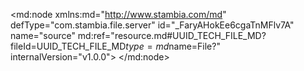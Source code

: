 <?xml version="1.0" encoding="UTF-8"?>
<md:node xmlns:md="http://www.stambia.com/md" defType="com.stambia.file.server" id="_FaryAHokEe6cgaTnMFlv7A" name="source" md:ref="resource.md#UUID_TECH_FILE_MD?fileId=UUID_TECH_FILE_MD$type=md$name=File?" internalVersion="v1.0.0">
  <node defType="com.stambia.file.directory" id="_WWqRgHpREe6QncsbWkl3eg" name="source">
    <attribute defType="com.stambia.file.directory.path" id="_WXn60HpREe6QncsbWkl3eg" value="C:\source"/>
    <node defType="com.stambia.file.file" id="_WXq-IHpREe6QncsbWkl3eg" name="F_CLIENT_20231001">
      <attribute defType="com.stambia.file.file.type" id="_WYYv0HpREe6QncsbWkl3eg" value="DELIMITED"/>
      <attribute defType="com.stambia.file.file.charsetName" id="_WYZ98HpREe6QncsbWkl3eg" value="UTF-8"/>
      <attribute defType="com.stambia.file.file.lineSeparator" id="_WYalAHpREe6QncsbWkl3eg" value="0D0A"/>
      <attribute defType="com.stambia.file.file.fieldSeparator" id="_WYbMEHpREe6QncsbWkl3eg" value="7C"/>
      <attribute defType="com.stambia.file.file.stringDelimiter" id="_WYbMEXpREe6QncsbWkl3eg"/>
      <attribute defType="com.stambia.file.file.decimalSeparator" id="_WYcaMHpREe6QncsbWkl3eg" value="2E"/>
      <attribute defType="com.stambia.file.file.escapeChar" id="_WYcaMXpREe6QncsbWkl3eg"/>
      <attribute defType="com.stambia.file.file.lineToSkip" id="_WYcaMnpREe6QncsbWkl3eg" value="0"/>
      <attribute defType="com.stambia.file.file.lastLineToSkip" id="_WYdBQHpREe6QncsbWkl3eg" value="0"/>
      <attribute defType="com.stambia.file.file.header" id="_WYdoUHpREe6QncsbWkl3eg" value="0"/>
      <attribute defType="com.stambia.file.file.physicalName" id="_ZPFQIHpREe6QncsbWkl3eg" value="F_CLIENT_20231001.txt"/>
      <node defType="com.stambia.file.record" id="_puTboXpREe6QncsbWkl3eg" name="ENTETE">
        <node defType="com.stambia.file.filter" id="_3GtnMnpREe6QncsbWkl3eg" name="entete">
          <attribute defType="com.stambia.file.filter.value" id="_8mMHoHpREe6QncsbWkl3eg" value="000"/>
          <attribute defType="com.stambia.file.filter.start" id="_80oMQHpREe6QncsbWkl3eg" value="1"/>
          <attribute defType="com.stambia.file.filter.length" id="_9OKtoHpREe6QncsbWkl3eg" value="3"/>
          <attribute defType="com.stambia.file.filter.operator" id="_9vG3gHpREe6QncsbWkl3eg" value="Equals"/>
        </node>
        <node defType="com.stambia.file.field" id="_CuMAo3pSEe6QncsbWkl3eg" name="VERSION" position="3">
          <attribute defType="com.stambia.file.field.size" id="_CuMApHpSEe6QncsbWkl3eg" value="2"/>
          <attribute defType="com.stambia.file.field.type" id="_CuMApXpSEe6QncsbWkl3eg" value="Numeric"/>
          <attribute defType="com.stambia.file.field.physicalName" id="_CuMApnpSEe6QncsbWkl3eg" value="F3"/>
        </node>
        <node defType="com.stambia.file.field" id="_CuMArHpSEe6QncsbWkl3eg" name="SOURCE" position="5">
          <attribute defType="com.stambia.file.field.size" id="_CuMArXpSEe6QncsbWkl3eg" value="30"/>
          <attribute defType="com.stambia.file.field.type" id="_CuMArnpSEe6QncsbWkl3eg" value="String"/>
          <attribute defType="com.stambia.file.field.physicalName" id="_CuMAr3pSEe6QncsbWkl3eg" value="F5"/>
        </node>
        <node defType="com.stambia.file.field" id="_CuMAp3pSEe6QncsbWkl3eg" name="DATE" position="4">
          <attribute defType="com.stambia.file.field.size" id="_CuMAqHpSEe6QncsbWkl3eg" value="30"/>
          <attribute defType="com.stambia.file.field.type" id="_CuMAqXpSEe6QncsbWkl3eg" value="Date"/>
          <attribute defType="com.stambia.file.field.format" id="_CuMAqnpSEe6QncsbWkl3eg" value="yyyy-MM-dd"/>
          <attribute defType="com.stambia.file.field.physicalName" id="_CuMAq3pSEe6QncsbWkl3eg" value="F4"/>
        </node>
        <node defType="com.stambia.file.field" id="_CuLZkHpSEe6QncsbWkl3eg" name="TYPE_LIGNE" position="1">
          <attribute defType="com.stambia.file.field.size" id="_CuLZkXpSEe6QncsbWkl3eg" value="3"/>
          <attribute defType="com.stambia.file.field.type" id="_CuLZknpSEe6QncsbWkl3eg" value="String"/>
          <attribute defType="com.stambia.file.field.physicalName" id="_CuLZk3pSEe6QncsbWkl3eg" value="F1"/>
        </node>
        <node defType="com.stambia.file.field" id="_CuLZlHpSEe6QncsbWkl3eg" name="TYPE_FICHIER" position="2">
          <attribute defType="com.stambia.file.field.size" id="_CuMAoHpSEe6QncsbWkl3eg" value="20"/>
          <attribute defType="com.stambia.file.field.type" id="_CuMAoXpSEe6QncsbWkl3eg" value="String"/>
          <attribute defType="com.stambia.file.field.physicalName" id="_CuMAonpSEe6QncsbWkl3eg" value="F2"/>
        </node>
        <node defType="com.stambia.file.field" id="_CuMAsHpSEe6QncsbWkl3eg" name="SEQUENCE" position="6">
          <attribute defType="com.stambia.file.field.size" id="_CuMAsXpSEe6QncsbWkl3eg" value="6"/>
          <attribute defType="com.stambia.file.field.type" id="_CuMAsnpSEe6QncsbWkl3eg" value="Numeric"/>
          <attribute defType="com.stambia.file.field.physicalName" id="_CuMAs3pSEe6QncsbWkl3eg" value="F6"/>
        </node>
      </node>
      <node defType="com.stambia.file.record" id="_PE4QgHpSEe6QncsbWkl3eg" name="COMPTE">
        <node defType="com.stambia.file.filter" id="_PE4QgXpSEe6QncsbWkl3eg" name="COMPTE">
          <attribute defType="com.stambia.file.filter.value" id="_PE4QgnpSEe6QncsbWkl3eg" value="100"/>
          <attribute defType="com.stambia.file.filter.start" id="_PE4Qg3pSEe6QncsbWkl3eg" value="1"/>
          <attribute defType="com.stambia.file.filter.length" id="_PE4QhHpSEe6QncsbWkl3eg" value="3"/>
          <attribute defType="com.stambia.file.filter.operator" id="_PE4QhXpSEe6QncsbWkl3eg" value="Equals"/>
        </node>
        <node defType="com.stambia.file.field" id="_Wqy5AHpSEe6QncsbWkl3eg" name="TYPE_LIGNE" position="1">
          <attribute defType="com.stambia.file.field.size" id="_Wqy5AXpSEe6QncsbWkl3eg" value="3"/>
          <attribute defType="com.stambia.file.field.type" id="_Wqy5AnpSEe6QncsbWkl3eg" value="Numeric"/>
          <attribute defType="com.stambia.file.field.physicalName" id="_Wqy5A3pSEe6QncsbWkl3eg" value="TYPE_LIGNE"/>
        </node>
        <node defType="com.stambia.file.field" id="_Wqy5CHpSEe6QncsbWkl3eg" name="CLE_COMPTE" position="3">
          <attribute defType="com.stambia.file.field.size" id="_Wqy5CXpSEe6QncsbWkl3eg" value="45"/>
          <attribute defType="com.stambia.file.field.type" id="_Wqy5CnpSEe6QncsbWkl3eg" value="String"/>
          <attribute defType="com.stambia.file.field.physicalName" id="_Wqy5C3pSEe6QncsbWkl3eg" value="CLE_COMPTE"/>
        </node>
        <node defType="com.stambia.file.field" id="_Wqy5DHpSEe6QncsbWkl3eg" name="STATUS" position="4">
          <attribute defType="com.stambia.file.field.size" id="_Wqy5DXpSEe6QncsbWkl3eg" value="5"/>
          <attribute defType="com.stambia.file.field.type" id="_Wqy5DnpSEe6QncsbWkl3eg" value="Numeric"/>
          <attribute defType="com.stambia.file.field.physicalName" id="_Wqy5D3pSEe6QncsbWkl3eg" value="STATUS"/>
        </node>
        <node defType="com.stambia.file.field" id="_Wqy5FHpSEe6QncsbWkl3eg" name="CABINET" position="6">
          <attribute defType="com.stambia.file.field.size" id="_Wqy5FXpSEe6QncsbWkl3eg" value="9"/>
          <attribute defType="com.stambia.file.field.type" id="_Wqy5FnpSEe6QncsbWkl3eg" value="Numeric"/>
          <attribute defType="com.stambia.file.field.physicalName" id="_Wqy5F3pSEe6QncsbWkl3eg" value="CABINET"/>
        </node>
        <node defType="com.stambia.file.field" id="_Wqy5BHpSEe6QncsbWkl3eg" name="ACTION" position="2">
          <attribute defType="com.stambia.file.field.size" id="_Wqy5BXpSEe6QncsbWkl3eg" value="1"/>
          <attribute defType="com.stambia.file.field.type" id="_Wqy5BnpSEe6QncsbWkl3eg" value="String"/>
          <attribute defType="com.stambia.file.field.physicalName" id="_Wqy5B3pSEe6QncsbWkl3eg" value="ACTION"/>
        </node>
        <node defType="com.stambia.file.field" id="_Wqy5EHpSEe6QncsbWkl3eg" name="TYPE" position="5">
          <attribute defType="com.stambia.file.field.size" id="_Wqy5EXpSEe6QncsbWkl3eg" value="5"/>
          <attribute defType="com.stambia.file.field.type" id="_Wqy5EnpSEe6QncsbWkl3eg" value="Numeric"/>
          <attribute defType="com.stambia.file.field.physicalName" id="_Wqy5E3pSEe6QncsbWkl3eg" value="TYPE"/>
        </node>
        <node defType="com.stambia.file.record" id="_uvITkXqFEe6F_fnQESD-eA" name="CLIENT">
          <node defType="com.stambia.file.filter" id="_xZ_-YnqFEe6F_fnQESD-eA" name="client">
            <attribute defType="com.stambia.file.filter.value" id="_2uxDoHqFEe6F_fnQESD-eA" value="200"/>
            <attribute defType="com.stambia.file.filter.start" id="_3GKP8HqFEe6F_fnQESD-eA" value="1"/>
            <attribute defType="com.stambia.file.filter.length" id="_3hVJAHqFEe6F_fnQESD-eA" value="3"/>
            <attribute defType="com.stambia.file.filter.operator" id="_4BEZAHqFEe6F_fnQESD-eA" value="Equals"/>
          </node>
          <node defType="com.stambia.file.field" id="_5aYVcHqFEe6F_fnQESD-eA" name="DATE_ANNIVERSAIRE" position="10">
            <attribute defType="com.stambia.file.field.size" id="_5aYVcXqFEe6F_fnQESD-eA" value="10"/>
            <attribute defType="com.stambia.file.field.type" id="_5aYVcnqFEe6F_fnQESD-eA" value="Numeric"/>
            <attribute defType="com.stambia.file.field.physicalName" id="_5aYVc3qFEe6F_fnQESD-eA" value="F10"/>
          </node>
          <node defType="com.stambia.file.field" id="_5aYVbHqFEe6F_fnQESD-eA" name="NOM" position="9">
            <attribute defType="com.stambia.file.field.size" id="_5aYVbXqFEe6F_fnQESD-eA" value="255"/>
            <attribute defType="com.stambia.file.field.type" id="_5aYVbnqFEe6F_fnQESD-eA" value="String"/>
            <attribute defType="com.stambia.file.field.physicalName" id="_5aYVb3qFEe6F_fnQESD-eA" value="F9"/>
          </node>
          <node defType="com.stambia.file.field" id="_5aYVVHqFEe6F_fnQESD-eA" name="CLE_CLIENT" position="3">
            <attribute defType="com.stambia.file.field.size" id="_5aYVVXqFEe6F_fnQESD-eA" value="45"/>
            <attribute defType="com.stambia.file.field.type" id="_5aYVVnqFEe6F_fnQESD-eA" value="String"/>
            <attribute defType="com.stambia.file.field.physicalName" id="_5aYVV3qFEe6F_fnQESD-eA" value="F3"/>
          </node>
          <node defType="com.stambia.file.field" id="_5aTc0HqFEe6F_fnQESD-eA" name="TYPE_LIGNE" position="1">
            <attribute defType="com.stambia.file.field.size" id="_5aTc0XqFEe6F_fnQESD-eA" value="3"/>
            <attribute defType="com.stambia.file.field.type" id="_5aTc0nqFEe6F_fnQESD-eA" value="String"/>
            <attribute defType="com.stambia.file.field.physicalName" id="_5aTc03qFEe6F_fnQESD-eA" value="F1"/>
          </node>
          <node defType="com.stambia.file.field" id="_5aYVeHqFEe6F_fnQESD-eA" name="MUTUELLE" position="12">
            <attribute defType="com.stambia.file.field.size" id="_5aYVeXqFEe6F_fnQESD-eA" value="5"/>
            <attribute defType="com.stambia.file.field.type" id="_5aYVenqFEe6F_fnQESD-eA" value="Numeric"/>
            <attribute defType="com.stambia.file.field.physicalName" id="_5aYVe3qFEe6F_fnQESD-eA" value="F12"/>
          </node>
          <node defType="com.stambia.file.field" id="_5aYVWHqFEe6F_fnQESD-eA" name="CLE_COMPTE" position="4">
            <attribute defType="com.stambia.file.field.size" id="_5aYVWXqFEe6F_fnQESD-eA" value="45"/>
            <attribute defType="com.stambia.file.field.type" id="_5aYVWnqFEe6F_fnQESD-eA" value="String"/>
            <attribute defType="com.stambia.file.field.physicalName" id="_5aYVW3qFEe6F_fnQESD-eA" value="F4"/>
          </node>
          <node defType="com.stambia.file.field" id="_5aYVZHqFEe6F_fnQESD-eA" name="CIVILITE" position="7">
            <attribute defType="com.stambia.file.field.size" id="_5aYVZXqFEe6F_fnQESD-eA" value="5"/>
            <attribute defType="com.stambia.file.field.type" id="_5aYVZnqFEe6F_fnQESD-eA" value="Numeric"/>
            <attribute defType="com.stambia.file.field.physicalName" id="_5aYVZ3qFEe6F_fnQESD-eA" value="F7"/>
          </node>
          <node defType="com.stambia.file.field" id="_5aYVUHqFEe6F_fnQESD-eA" name="ACTION" position="2">
            <attribute defType="com.stambia.file.field.size" id="_5aYVUXqFEe6F_fnQESD-eA" value="1"/>
            <attribute defType="com.stambia.file.field.type" id="_5aYVUnqFEe6F_fnQESD-eA" value="String"/>
            <attribute defType="com.stambia.file.field.physicalName" id="_5aYVU3qFEe6F_fnQESD-eA" value="F2"/>
          </node>
          <node defType="com.stambia.file.field" id="_5aYVYHqFEe6F_fnQESD-eA" name="TYPE" position="6">
            <attribute defType="com.stambia.file.field.size" id="_5aYVYXqFEe6F_fnQESD-eA" value="5"/>
            <attribute defType="com.stambia.file.field.type" id="_5aYVYnqFEe6F_fnQESD-eA" value="Numeric"/>
            <attribute defType="com.stambia.file.field.physicalName" id="_5aYVY3qFEe6F_fnQESD-eA" value="F6"/>
          </node>
          <node defType="com.stambia.file.field" id="_5aYVXHqFEe6F_fnQESD-eA" name="STATUS" position="5">
            <attribute defType="com.stambia.file.field.size" id="_5aYVXXqFEe6F_fnQESD-eA" value="5"/>
            <attribute defType="com.stambia.file.field.type" id="_5aYVXnqFEe6F_fnQESD-eA" value="Numeric"/>
            <attribute defType="com.stambia.file.field.physicalName" id="_5aYVX3qFEe6F_fnQESD-eA" value="F5"/>
          </node>
          <node defType="com.stambia.file.field" id="_5aYVaHqFEe6F_fnQESD-eA" name="PRENOM" position="8">
            <attribute defType="com.stambia.file.field.size" id="_5aYVaXqFEe6F_fnQESD-eA" value="255"/>
            <attribute defType="com.stambia.file.field.type" id="_5aYVanqFEe6F_fnQESD-eA" value="String"/>
            <attribute defType="com.stambia.file.field.physicalName" id="_5aYVa3qFEe6F_fnQESD-eA" value="F8"/>
          </node>
          <node defType="com.stambia.file.field" id="_5aYVdHqFEe6F_fnQESD-eA" name="SEXE" position="11">
            <attribute defType="com.stambia.file.field.size" id="_5aYVdXqFEe6F_fnQESD-eA" value="5"/>
            <attribute defType="com.stambia.file.field.type" id="_5aYVdnqFEe6F_fnQESD-eA" value="Numeric"/>
            <attribute defType="com.stambia.file.field.physicalName" id="_5aYVd3qFEe6F_fnQESD-eA" value="F11"/>
          </node>
          <node defType="com.stambia.file.record" id="_gWvbsXyIEe6F_fnQESD-eA" name="EMAIL_CLIENT">
            <node defType="com.stambia.file.filter" id="_of8XcnyIEe6F_fnQESD-eA" name="email">
              <attribute defType="com.stambia.file.filter.value" id="_ruc60HyIEe6F_fnQESD-eA" value="203"/>
              <attribute defType="com.stambia.file.filter.start" id="_r7LvQHyIEe6F_fnQESD-eA" value="1"/>
              <attribute defType="com.stambia.file.filter.length" id="_sYOQkHyIEe6F_fnQESD-eA" value="3"/>
              <attribute defType="com.stambia.file.filter.operator" id="_s19VcHyIEe6F_fnQESD-eA" value="Equals"/>
            </node>
            <node defType="com.stambia.file.field" id="_1p0XxHyIEe6F_fnQESD-eA" name="CLE_CLIENT" position="3">
              <attribute defType="com.stambia.file.field.size" id="_1p0XxXyIEe6F_fnQESD-eA" value="45"/>
              <attribute defType="com.stambia.file.field.type" id="_1p0XxnyIEe6F_fnQESD-eA" value="String"/>
              <attribute defType="com.stambia.file.field.physicalName" id="_1p0Xx3yIEe6F_fnQESD-eA" value="CLE_CLIENT"/>
            </node>
            <node defType="com.stambia.file.field" id="_1p0XzHyIEe6F_fnQESD-eA" name="STATUS" position="5">
              <attribute defType="com.stambia.file.field.size" id="_1p0XzXyIEe6F_fnQESD-eA" value="5"/>
              <attribute defType="com.stambia.file.field.type" id="_1p0XznyIEe6F_fnQESD-eA" value="Numeric"/>
              <attribute defType="com.stambia.file.field.physicalName" id="_1p0Xz3yIEe6F_fnQESD-eA" value="STATUS"/>
            </node>
            <node defType="com.stambia.file.field" id="_1pzwsHyIEe6F_fnQESD-eA" name="TYPE_LIGNE" position="1">
              <attribute defType="com.stambia.file.field.size" id="_1pzwsXyIEe6F_fnQESD-eA" value="3"/>
              <attribute defType="com.stambia.file.field.type" id="_1pzwsnyIEe6F_fnQESD-eA" value="String"/>
              <attribute defType="com.stambia.file.field.physicalName" id="_1pzws3yIEe6F_fnQESD-eA" value="TYPE_LIGNE"/>
            </node>
            <node defType="com.stambia.file.field" id="_1p0XwHyIEe6F_fnQESD-eA" name="ACTION" position="2">
              <attribute defType="com.stambia.file.field.size" id="_1p0XwXyIEe6F_fnQESD-eA" value="1"/>
              <attribute defType="com.stambia.file.field.type" id="_1p0XwnyIEe6F_fnQESD-eA" value="String"/>
              <attribute defType="com.stambia.file.field.physicalName" id="_1p0Xw3yIEe6F_fnQESD-eA" value="ACTION"/>
            </node>
            <node defType="com.stambia.file.field" id="_1p0XyHyIEe6F_fnQESD-eA" name="EMAIL" position="4">
              <attribute defType="com.stambia.file.field.size" id="_1p0XyXyIEe6F_fnQESD-eA" value="255"/>
              <attribute defType="com.stambia.file.field.type" id="_1p0XynyIEe6F_fnQESD-eA" value="String"/>
              <attribute defType="com.stambia.file.field.physicalName" id="_1p0Xy3yIEe6F_fnQESD-eA" value="EMAIL"/>
            </node>
            <node defType="com.stambia.file.propertyField" id="_moCDtHzBEe6F_fnQESD-eA" name="fichier_parent">
              <attribute defType="com.stambia.file.propertyField.property" id="_np3UIHzBEe6F_fnQESD-eA" value="file_name"/>
            </node>
          </node>
          <node defType="com.stambia.file.record" id="_IRa2IXy3Ee6F_fnQESD-eA" name="ADRESSE">
            <node defType="com.stambia.file.filter" id="_Lw_7Yny3Ee6F_fnQESD-eA" name="adresse">
              <attribute defType="com.stambia.file.filter.value" id="_ZN3wMHy3Ee6F_fnQESD-eA" value="204"/>
              <attribute defType="com.stambia.file.filter.start" id="_Ze0WQHy3Ee6F_fnQESD-eA" value="1"/>
              <attribute defType="com.stambia.file.filter.length" id="_Z4NGoHy3Ee6F_fnQESD-eA" value="3"/>
              <attribute defType="com.stambia.file.filter.operator" id="_aLG0gHy3Ee6F_fnQESD-eA" value="Equals"/>
            </node>
            <node defType="com.stambia.file.field" id="_hlSHNHy3Ee6F_fnQESD-eA" name="VILLE" position="10">
              <attribute defType="com.stambia.file.field.size" id="_hlSHNXy3Ee6F_fnQESD-eA" value="50"/>
              <attribute defType="com.stambia.file.field.type" id="_hlSHNny3Ee6F_fnQESD-eA" value="String"/>
              <attribute defType="com.stambia.file.field.physicalName" id="_hlSHN3y3Ee6F_fnQESD-eA" value="F10"/>
            </node>
            <node defType="com.stambia.file.field" id="_hlSHFHy3Ee6F_fnQESD-eA" name="ACTION" position="2">
              <attribute defType="com.stambia.file.field.size" id="_hlSHFXy3Ee6F_fnQESD-eA" value="1"/>
              <attribute defType="com.stambia.file.field.type" id="_hlSHFny3Ee6F_fnQESD-eA" value="String"/>
              <attribute defType="com.stambia.file.field.physicalName" id="_hlSHF3y3Ee6F_fnQESD-eA" value="F2"/>
            </node>
            <node defType="com.stambia.file.field" id="_hlSHJHy3Ee6F_fnQESD-eA" name="LIGNE_2" position="6">
              <attribute defType="com.stambia.file.field.size" id="_hlSHJXy3Ee6F_fnQESD-eA" value="255"/>
              <attribute defType="com.stambia.file.field.type" id="_hlSHJny3Ee6F_fnQESD-eA" value="String"/>
              <attribute defType="com.stambia.file.field.physicalName" id="_hlSHJ3y3Ee6F_fnQESD-eA" value="F6"/>
            </node>
            <node defType="com.stambia.file.field" id="_hlSHHHy3Ee6F_fnQESD-eA" name="STATUS" position="4">
              <attribute defType="com.stambia.file.field.size" id="_hlSHHXy3Ee6F_fnQESD-eA" value="5"/>
              <attribute defType="com.stambia.file.field.type" id="_hlSHHny3Ee6F_fnQESD-eA" value="Numeric"/>
              <attribute defType="com.stambia.file.field.physicalName" id="_hlSHH3y3Ee6F_fnQESD-eA" value="F4"/>
            </node>
            <node defType="com.stambia.file.field" id="_hlSHIHy3Ee6F_fnQESD-eA" name="LIGNE_1" position="5">
              <attribute defType="com.stambia.file.field.size" id="_hlSHIXy3Ee6F_fnQESD-eA" value="255"/>
              <attribute defType="com.stambia.file.field.type" id="_hlSHIny3Ee6F_fnQESD-eA" value="String"/>
              <attribute defType="com.stambia.file.field.physicalName" id="_hlSHI3y3Ee6F_fnQESD-eA" value="F5"/>
            </node>
            <node defType="com.stambia.file.field" id="_hlSHLHy3Ee6F_fnQESD-eA" name="LIGNE_4" position="8">
              <attribute defType="com.stambia.file.field.size" id="_hlSHLXy3Ee6F_fnQESD-eA" value="255"/>
              <attribute defType="com.stambia.file.field.type" id="_hlSHLny3Ee6F_fnQESD-eA" value="String"/>
              <attribute defType="com.stambia.file.field.physicalName" id="_hlSHL3y3Ee6F_fnQESD-eA" value="F8"/>
            </node>
            <node defType="com.stambia.file.field" id="_hlSHGHy3Ee6F_fnQESD-eA" name="CLIENT" position="3">
              <attribute defType="com.stambia.file.field.size" id="_hlSHGXy3Ee6F_fnQESD-eA" value="45"/>
              <attribute defType="com.stambia.file.field.type" id="_hlSHGny3Ee6F_fnQESD-eA" value="String"/>
              <attribute defType="com.stambia.file.field.physicalName" id="_hlSHG3y3Ee6F_fnQESD-eA" value="F3"/>
            </node>
            <node defType="com.stambia.file.field" id="_hlSHMHy3Ee6F_fnQESD-eA" name="LIGNE_5" position="9">
              <attribute defType="com.stambia.file.field.size" id="_hlSHMXy3Ee6F_fnQESD-eA" value="255"/>
              <attribute defType="com.stambia.file.field.type" id="_hlSHMny3Ee6F_fnQESD-eA" value="String"/>
              <attribute defType="com.stambia.file.field.physicalName" id="_hlSHM3y3Ee6F_fnQESD-eA" value="F9"/>
            </node>
            <node defType="com.stambia.file.field" id="_hlSHQHy3Ee6F_fnQESD-eA" name="QUALITE" position="13">
              <attribute defType="com.stambia.file.field.size" id="_hlSHQXy3Ee6F_fnQESD-eA" value="1"/>
              <attribute defType="com.stambia.file.field.type" id="_hlSHQny3Ee6F_fnQESD-eA" value="Numeric"/>
              <attribute defType="com.stambia.file.field.physicalName" id="_hlSHQ3y3Ee6F_fnQESD-eA" value="F13"/>
            </node>
            <node defType="com.stambia.file.field" id="_hlSHKHy3Ee6F_fnQESD-eA" name="LIGNE_3" position="7">
              <attribute defType="com.stambia.file.field.size" id="_hlSHKXy3Ee6F_fnQESD-eA" value="255"/>
              <attribute defType="com.stambia.file.field.type" id="_hlSHKny3Ee6F_fnQESD-eA" value="String"/>
              <attribute defType="com.stambia.file.field.physicalName" id="_hlSHK3y3Ee6F_fnQESD-eA" value="F7"/>
            </node>
            <node defType="com.stambia.file.field" id="_hlSHOHy3Ee6F_fnQESD-eA" name="CODE_POSTAL" position="11">
              <attribute defType="com.stambia.file.field.size" id="_hlSHOXy3Ee6F_fnQESD-eA" value="10"/>
              <attribute defType="com.stambia.file.field.type" id="_hlSHOny3Ee6F_fnQESD-eA" value="String"/>
              <attribute defType="com.stambia.file.field.physicalName" id="_hlSHO3y3Ee6F_fnQESD-eA" value="F11"/>
            </node>
            <node defType="com.stambia.file.field" id="_hlSHPHy3Ee6F_fnQESD-eA" name="PAYS" position="12">
              <attribute defType="com.stambia.file.field.size" id="_hlSHPXy3Ee6F_fnQESD-eA" value="5"/>
              <attribute defType="com.stambia.file.field.type" id="_hlSHPny3Ee6F_fnQESD-eA" value="Numeric"/>
              <attribute defType="com.stambia.file.field.physicalName" id="_hlSHP3y3Ee6F_fnQESD-eA" value="F12"/>
            </node>
            <node defType="com.stambia.file.field" id="_hlSHEHy3Ee6F_fnQESD-eA" name="TYPE_LIGNE" position="1">
              <attribute defType="com.stambia.file.field.size" id="_hlSHEXy3Ee6F_fnQESD-eA" value="3"/>
              <attribute defType="com.stambia.file.field.type" id="_hlSHEny3Ee6F_fnQESD-eA" value="Numeric"/>
              <attribute defType="com.stambia.file.field.physicalName" id="_hlSHE3y3Ee6F_fnQESD-eA" value="F1"/>
            </node>
          </node>
          <node defType="com.stambia.file.record" id="_NhTUAXy6Ee6F_fnQESD-eA" name="TELEPHONE">
            <node defType="com.stambia.file.filter" id="_OJqUgny6Ee6F_fnQESD-eA" name="telephone">
              <attribute defType="com.stambia.file.filter.value" id="_9TOGYHy6Ee6F_fnQESD-eA" value="205"/>
              <attribute defType="com.stambia.file.filter.start" id="_9jev8Hy6Ee6F_fnQESD-eA" value="1"/>
              <attribute defType="com.stambia.file.filter.length" id="_-B2uAHy6Ee6F_fnQESD-eA" value="3"/>
              <attribute defType="com.stambia.file.filter.operator" id="_-Yba8Hy6Ee6F_fnQESD-eA" value="Equals"/>
            </node>
            <node defType="com.stambia.file.field" id="_IQ1qlHy7Ee6F_fnQESD-eA" name="FAVORI" position="6">
              <attribute defType="com.stambia.file.field.size" id="_IQ1qlXy7Ee6F_fnQESD-eA" value="5"/>
              <attribute defType="com.stambia.file.field.type" id="_IQ1qlny7Ee6F_fnQESD-eA" value="Numeric"/>
              <attribute defType="com.stambia.file.field.physicalName" id="_IQ1ql3y7Ee6F_fnQESD-eA" value="F6"/>
            </node>
            <node defType="com.stambia.file.field" id="_IQ1qjHy7Ee6F_fnQESD-eA" name="PHONE" position="4">
              <attribute defType="com.stambia.file.field.size" id="_IQ1qjXy7Ee6F_fnQESD-eA" value="45"/>
              <attribute defType="com.stambia.file.field.type" id="_IQ1qjny7Ee6F_fnQESD-eA" value="String"/>
              <attribute defType="com.stambia.file.field.physicalName" id="_IQ1qj3y7Ee6F_fnQESD-eA" value="F4"/>
            </node>
            <node defType="com.stambia.file.field" id="_IQ1qkHy7Ee6F_fnQESD-eA" name="STATUS" position="5">
              <attribute defType="com.stambia.file.field.size" id="_IQ1qkXy7Ee6F_fnQESD-eA" value="5"/>
              <attribute defType="com.stambia.file.field.type" id="_IQ1qkny7Ee6F_fnQESD-eA" value="Numeric"/>
              <attribute defType="com.stambia.file.field.physicalName" id="_IQ1qk3y7Ee6F_fnQESD-eA" value="F5"/>
            </node>
            <node defType="com.stambia.file.field" id="_IQ1qiHy7Ee6F_fnQESD-eA" name="CLE_CLIENT" position="3">
              <attribute defType="com.stambia.file.field.size" id="_IQ1qiXy7Ee6F_fnQESD-eA" value="45"/>
              <attribute defType="com.stambia.file.field.type" id="_IQ1qiny7Ee6F_fnQESD-eA" value="String"/>
              <attribute defType="com.stambia.file.field.physicalName" id="_IQ1qi3y7Ee6F_fnQESD-eA" value="F3"/>
            </node>
            <node defType="com.stambia.file.field" id="_IQ1qmHy7Ee6F_fnQESD-eA" name="TYPE" position="7">
              <attribute defType="com.stambia.file.field.size" id="_IQ1qmXy7Ee6F_fnQESD-eA" value="5"/>
              <attribute defType="com.stambia.file.field.type" id="_IQ1qmny7Ee6F_fnQESD-eA" value="Numeric"/>
              <attribute defType="com.stambia.file.field.physicalName" id="_IQ1qm3y7Ee6F_fnQESD-eA" value="F7"/>
            </node>
            <node defType="com.stambia.file.field" id="_IQ1qgHy7Ee6F_fnQESD-eA" name="TYPE_LIGNE " position="1">
              <attribute defType="com.stambia.file.field.size" id="_IQ1qgXy7Ee6F_fnQESD-eA" value="3"/>
              <attribute defType="com.stambia.file.field.type" id="_IQ1qgny7Ee6F_fnQESD-eA" value="Numeric"/>
              <attribute defType="com.stambia.file.field.physicalName" id="_IQ1qg3y7Ee6F_fnQESD-eA" value="F1"/>
            </node>
            <node defType="com.stambia.file.field" id="_IQ1qhHy7Ee6F_fnQESD-eA" name="ACTION" position="2">
              <attribute defType="com.stambia.file.field.size" id="_IQ1qhXy7Ee6F_fnQESD-eA" value="1"/>
              <attribute defType="com.stambia.file.field.type" id="_IQ1qhny7Ee6F_fnQESD-eA" value="String"/>
              <attribute defType="com.stambia.file.field.physicalName" id="_IQ1qh3y7Ee6F_fnQESD-eA" value="F2"/>
            </node>
          </node>
        </node>
        <node defType="com.stambia.file.propertyField" id="_dxeStHzBEe6F_fnQESD-eA" name="fichier_parent">
          <attribute defType="com.stambia.file.propertyField.property" id="_jURM4HzBEe6F_fnQESD-eA" value="file_parent_name"/>
        </node>
      </node>
      <node defType="com.stambia.file.record" id="_jQxbsXy7Ee6F_fnQESD-eA" name="PIED">
        <node defType="com.stambia.file.filter" id="_lcg6gny7Ee6F_fnQESD-eA" name="pied">
          <attribute defType="com.stambia.file.filter.value" id="_mcg-8Hy7Ee6F_fnQESD-eA" value="999"/>
          <attribute defType="com.stambia.file.filter.start" id="_nIi-gHy7Ee6F_fnQESD-eA" value="1"/>
          <attribute defType="com.stambia.file.filter.length" id="_nm1dAHy7Ee6F_fnQESD-eA" value="3"/>
          <attribute defType="com.stambia.file.filter.operator" id="_oAAK8Hy7Ee6F_fnQESD-eA" value="Equals"/>
        </node>
        <node defType="com.stambia.file.field" id="_qzN5dHy7Ee6F_fnQESD-eA" name="NB_LIGNE" position="2">
          <attribute defType="com.stambia.file.field.size" id="_qzN5dXy7Ee6F_fnQESD-eA" value="10"/>
          <attribute defType="com.stambia.file.field.type" id="_qzN5dny7Ee6F_fnQESD-eA" value="Numeric"/>
          <attribute defType="com.stambia.file.field.physicalName" id="_qzN5d3y7Ee6F_fnQESD-eA" value="F2"/>
        </node>
        <node defType="com.stambia.file.field" id="_qzN5cHy7Ee6F_fnQESD-eA" name="TYPE_LIGNE" position="1">
          <attribute defType="com.stambia.file.field.size" id="_qzN5cXy7Ee6F_fnQESD-eA" value="3"/>
          <attribute defType="com.stambia.file.field.type" id="_qzN5cny7Ee6F_fnQESD-eA" value="String"/>
          <attribute defType="com.stambia.file.field.physicalName" id="_qzN5c3y7Ee6F_fnQESD-eA" value="F1"/>
        </node>
      </node>
    </node>
    <node defType="com.stambia.file.file" id="_lN_SIHpREe6QncsbWkl3eg" name="F_CLIENT_20231001_2">
      <attribute defType="com.stambia.file.file.type" id="_lN_SIXpREe6QncsbWkl3eg" value="DELIMITED"/>
      <attribute defType="com.stambia.file.file.charsetName" id="_lN_SInpREe6QncsbWkl3eg" value="UTF-8"/>
      <attribute defType="com.stambia.file.file.lineSeparator" id="_lN_SI3pREe6QncsbWkl3eg" value="0D0A"/>
      <attribute defType="com.stambia.file.file.fieldSeparator" id="_lN_SJHpREe6QncsbWkl3eg" value="7C"/>
      <attribute defType="com.stambia.file.file.stringDelimiter" id="_lN_SJXpREe6QncsbWkl3eg"/>
      <attribute defType="com.stambia.file.file.decimalSeparator" id="_lN_SJnpREe6QncsbWkl3eg" value="2E"/>
      <attribute defType="com.stambia.file.file.escapeChar" id="_lN_SJ3pREe6QncsbWkl3eg"/>
      <attribute defType="com.stambia.file.file.lineToSkip" id="_lN_SKHpREe6QncsbWkl3eg" value="0"/>
      <attribute defType="com.stambia.file.file.lastLineToSkip" id="_lN_SKXpREe6QncsbWkl3eg" value="0"/>
      <attribute defType="com.stambia.file.file.header" id="_lN_SKnpREe6QncsbWkl3eg" value="0"/>
      <attribute defType="com.stambia.file.file.physicalName" id="_lN_SK3pREe6QncsbWkl3eg" value="F_CLIENT_20231001.txt"/>
      <node defType="com.stambia.file.field" id="_lN_SLHpREe6QncsbWkl3eg" name="F4" position="4">
        <attribute defType="com.stambia.file.field.size" id="_lN_SLXpREe6QncsbWkl3eg" value="71"/>
        <attribute defType="com.stambia.file.field.type" id="_lN_SLnpREe6QncsbWkl3eg" value="String"/>
        <attribute defType="com.stambia.file.field.format" id="_lN_SL3pREe6QncsbWkl3eg" value="yyyy-MM-dd"/>
        <attribute defType="com.stambia.file.field.physicalName" id="_lN_SMHpREe6QncsbWkl3eg" value="F4"/>
      </node>
      <node defType="com.stambia.file.field" id="_lN_SMXpREe6QncsbWkl3eg" name="F6" position="6">
        <attribute defType="com.stambia.file.field.size" id="_lN_SMnpREe6QncsbWkl3eg" value="63"/>
        <attribute defType="com.stambia.file.field.type" id="_lN_SM3pREe6QncsbWkl3eg" value="String"/>
        <attribute defType="com.stambia.file.field.physicalName" id="_lN_5MHpREe6QncsbWkl3eg" value="F6"/>
      </node>
      <node defType="com.stambia.file.field" id="_lN_5MXpREe6QncsbWkl3eg" name="F3" position="3">
        <attribute defType="com.stambia.file.field.size" id="_lN_5MnpREe6QncsbWkl3eg" value="59"/>
        <attribute defType="com.stambia.file.field.type" id="_lN_5M3pREe6QncsbWkl3eg" value="String"/>
        <attribute defType="com.stambia.file.field.physicalName" id="_lN_5NHpREe6QncsbWkl3eg" value="F3"/>
      </node>
      <node defType="com.stambia.file.field" id="_lN_5NXpREe6QncsbWkl3eg" name="F2" position="2">
        <attribute defType="com.stambia.file.field.size" id="_lN_5NnpREe6QncsbWkl3eg" value="56"/>
        <attribute defType="com.stambia.file.field.type" id="_lN_5N3pREe6QncsbWkl3eg" value="String"/>
        <attribute defType="com.stambia.file.field.physicalName" id="_lN_5OHpREe6QncsbWkl3eg" value="F2"/>
      </node>
      <node defType="com.stambia.file.field" id="_lN_5OXpREe6QncsbWkl3eg" name="F1" position="1">
        <attribute defType="com.stambia.file.field.size" id="_lN_5OnpREe6QncsbWkl3eg" value="12"/>
        <attribute defType="com.stambia.file.field.type" id="_lN_5O3pREe6QncsbWkl3eg" value="String"/>
        <attribute defType="com.stambia.file.field.physicalName" id="_lN_5PHpREe6QncsbWkl3eg" value="F1"/>
      </node>
      <node defType="com.stambia.file.field" id="_lN_5PXpREe6QncsbWkl3eg" name="F5" position="5">
        <attribute defType="com.stambia.file.field.size" id="_lN_5PnpREe6QncsbWkl3eg" value="54"/>
        <attribute defType="com.stambia.file.field.type" id="_lN_5P3pREe6QncsbWkl3eg" value="String"/>
        <attribute defType="com.stambia.file.field.physicalName" id="_lN_5QHpREe6QncsbWkl3eg" value="F5"/>
      </node>
      <node defType="com.stambia.file.propertyField" id="_6BmfBH1GEe6F_fnQESD-eA" name="file_name">
        <attribute defType="com.stambia.file.propertyField.property" id="_7pIdgH1GEe6F_fnQESD-eA" value="file_name"/>
      </node>
      <node defType="com.stambia.file.field" id="_TyZ3sH1UEe6F_fnQESD-eA" name="C7" position="7">
        <attribute defType="com.stambia.file.field.physicalName" id="_Tyc7AH1UEe6F_fnQESD-eA" value="C7"/>
        <attribute defType="com.stambia.file.field.type" id="_Tyc7AX1UEe6F_fnQESD-eA" value="String"/>
        <attribute defType="com.stambia.file.field.size" id="_Tyc7An1UEe6F_fnQESD-eA" value="50"/>
      </node>
      <node defType="com.stambia.file.field" id="_T2YYwH1UEe6F_fnQESD-eA" name="C8" position="8">
        <attribute defType="com.stambia.file.field.physicalName" id="_T2YYwX1UEe6F_fnQESD-eA" value="C8"/>
        <attribute defType="com.stambia.file.field.type" id="_T2YYwn1UEe6F_fnQESD-eA" value="String"/>
        <attribute defType="com.stambia.file.field.size" id="_T2YYw31UEe6F_fnQESD-eA" value="50"/>
      </node>
      <node defType="com.stambia.file.field" id="_T40BsH1UEe6F_fnQESD-eA" name="C9" position="9">
        <attribute defType="com.stambia.file.field.physicalName" id="_T40BsX1UEe6F_fnQESD-eA" value="C9"/>
        <attribute defType="com.stambia.file.field.type" id="_T40Bsn1UEe6F_fnQESD-eA" value="String"/>
        <attribute defType="com.stambia.file.field.size" id="_T40Bs31UEe6F_fnQESD-eA" value="50"/>
      </node>
      <node defType="com.stambia.file.field" id="_T7BBIH1UEe6F_fnQESD-eA" name="C10" position="10">
        <attribute defType="com.stambia.file.field.physicalName" id="_T7BoMH1UEe6F_fnQESD-eA" value="C10"/>
        <attribute defType="com.stambia.file.field.type" id="_T7BoMX1UEe6F_fnQESD-eA" value="String"/>
        <attribute defType="com.stambia.file.field.size" id="_T7BoMn1UEe6F_fnQESD-eA" value="50"/>
      </node>
      <node defType="com.stambia.file.field" id="_U4VlAH1UEe6F_fnQESD-eA" name="C11" position="11">
        <attribute defType="com.stambia.file.field.physicalName" id="_U4WMEH1UEe6F_fnQESD-eA" value="C11"/>
        <attribute defType="com.stambia.file.field.type" id="_U4WMEX1UEe6F_fnQESD-eA" value="String"/>
        <attribute defType="com.stambia.file.field.size" id="_U4WMEn1UEe6F_fnQESD-eA" value="50"/>
      </node>
      <node defType="com.stambia.file.field" id="_U8qrYH1UEe6F_fnQESD-eA" name="C12" position="12">
        <attribute defType="com.stambia.file.field.physicalName" id="_U8rScH1UEe6F_fnQESD-eA" value="C12"/>
        <attribute defType="com.stambia.file.field.type" id="_U8rScX1UEe6F_fnQESD-eA" value="String"/>
        <attribute defType="com.stambia.file.field.size" id="_U8rScn1UEe6F_fnQESD-eA" value="50"/>
      </node>
      <node defType="com.stambia.file.field" id="_gLp24H1VEe6F_fnQESD-eA" name="C13" position="13">
        <attribute defType="com.stambia.file.field.physicalName" id="_gLrFAH1VEe6F_fnQESD-eA" value="C13"/>
        <attribute defType="com.stambia.file.field.type" id="_gLrFAX1VEe6F_fnQESD-eA" value="String"/>
        <attribute defType="com.stambia.file.field.size" id="_gLrFAn1VEe6F_fnQESD-eA" value="50"/>
      </node>
    </node>
  </node>
</md:node>